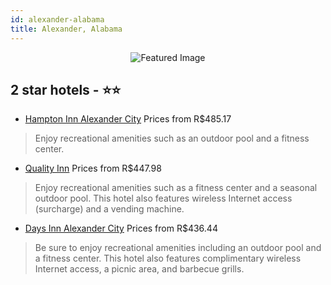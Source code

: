 ```yaml
---
id: alexander-alabama
title: Alexander, Alabama
---
```


<center><img src="https://i.travelapi.com/hotels/3000000/2630000/2628000/2627941/981ab988_z.jpg" alt="Featured Image" /></center>


##  2 star hotels - ⭐️⭐️

-    [Hampton Inn Alexander City](https://us.hurb.com/br/hotels/alexander/hampton-inn-alexander-city-JNP-JP978706?cmp=18055) Prices from R$485.17
   > Enjoy recreational amenities such as an outdoor pool and a fitness center.
-    [Quality Inn](https://us.hurb.com/br/hotels/alexander/quality-inn-JNP-JP855121?cmp=18055) Prices from R$447.98
   > Enjoy recreational amenities such as a fitness center and a seasonal outdoor pool. This hotel also features wireless Internet access (surcharge) and a vending machine.
-    [Days Inn Alexander City](https://us.hurb.com/br/hotels/alexander/days-inn-alexander-city-JNP-JP851596?cmp=18055) Prices from R$436.44
   > Be sure to enjoy recreational amenities including an outdoor pool and a fitness center. This hotel also features complimentary wireless Internet access, a picnic area, and barbecue grills.
